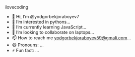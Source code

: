ilovecoding
- 👋 Hi, I’m @yodgorbekjoraboyev7
- 👀 I’m interested in pythons...
- 🌱 I’m currently learning JavaScript...
- 💞️ I’m looking to collaborate on laptops...
- 📫 How to reach me yodgorbekjoraboyev59@gmali.com...
- 😄 Pronouns: ...
- ⚡ Fun fact: ...

<!---
yodgorbekjoraboyev7/yodgorbekjoraboyev7 is a ✨ special ✨ repository because its `README.md` (this file) appears on your GitHub profile.
You can click the Preview link to take a look at your changes.
--->

